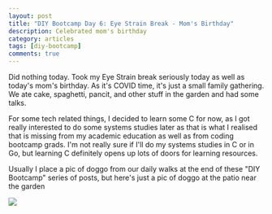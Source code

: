 ```yaml
---
layout: post
title: "DIY Bootcamp Day 6: Eye Strain Break - Mom's Birthday"
description: Celebrated mom's birthday
category: articles
tags: [diy-bootcamp]
comments: true
---
```


Did nothing today. Took my Eye Strain break seriously today as well as today's mom's birthday. As it's COVID time, it's just a small family gathering. We ate cake, spaghetti, pancit, and other stuff in the garden and had some talks. 

<!-- more -->

For some tech related things, I decided to learn some C for now, as I got really interested to do some systems studies later as that is what I realised that is missing from my academic education as well as from coding bootcamp grads. I'm not really sure if I'll do my systems studies in C or in Go, but learning C definitely opens up lots of doors for learning resources.

Usually I place a pic of doggo from our daily walks at the end of these "DIY Bootcamp" series of posts, but here's just a pic of doggo at the patio near the garden

<img src="https://lh3.googleusercontent.com/7SQLsh7pJiDXfiNkBzwPzn09O7xgaBiXNpqIHHaPJhW5J2iKxfvQ5n0BlX0OFcZBCvaExJc1yuFYwmYn4MuiY9tAiHei0gZKg4Bgphp5v8LWmBGnIDoHQUlO8YOKevHoycug0Z5C8AkHJYLp3Ez3AKjdd7cCGmlWRNJUd0q-9elWRCuVsQQCoh4bAGIFEGBTY_sCMtJR_N0CPAX890YFkTrK_45om5CAJ05Le3gtxAca27kOfdynzCVRV95ezoolUJfFwFXnteCgZQHh282JnQ0AlKmahIHvgMvPTbFbTlQn-OgDpSVp4kfQTyWMOH5dFRKuMCtSV1IxdaN3mSKseEa5BTR3kylV265eCyc39zOFjnsQj6qFEi-GvoWJRxdTwHna12u4wEpqmNouB7r9a35x606aNuo4SwN6C5EHTHx7ql-sm29y8wx5eW_RHQrpYO9fI9oo5JdWe2ZFAGyIkcJ4UVhq6pi354V_rfMcxOSYSXazPcMAgdGI_lqvZkmvZYZ14ZWBsTf_bFuH76Ec3r1GA4acstla58H-DksgvLWPqzWgUs-GtehgBVjzTP9oC4_OgMvuRGD7Y__sY8nRp_rwZW8TtjP_pRIS6h8S7pRPyQZh-RN9c9gEcLQrQUPU-162X-Wpd5Ke9O78BFYJ3pdZCE_S9428_08JitH81PHr82h4nbN13ClhFO-Dmr4CkA9SFytYh3Scr1iKAbMA4BwT=w1856-h1392-no?authuser=0">
